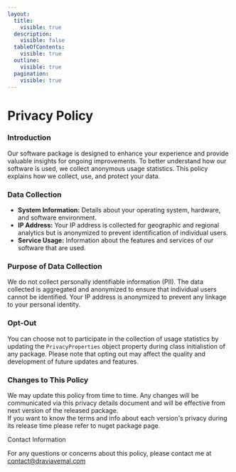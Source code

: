 ```yaml
---
layout:
  title:
    visible: true
  description:
    visible: false
  tableOfContents:
    visible: true
  outline:
    visible: true
  pagination:
    visible: true
---
```


# Privacy Policy

### Introduction

Our software package is designed to enhance your experience and provide valuable insights for ongoing improvements. To better understand how our software is used, we collect anonymous usage statistics. This policy explains how we collect, use, and protect your data.

### Data Collection

* **System Information:** Details about your operating system, hardware, and software environment.
* **IP Address:** Your IP address is collected for geographic and regional analytics but is anonymized to prevent identification of individual users.
* **Service Usage:** Information about the features and services of our software that are used.

### Purpose of Data Collection

We do not collect personally identifiable information (PII). The data collected is aggregated and anonymized to ensure that individual users cannot be identified. Your IP address is anonymized to prevent any linkage to your personal identity.

### Opt-Out

You can choose not to participate in the collection of usage statistics by updating the `PrivacyProperties` object property during class initialistion of any package. Please note that opting out may affect the quality and development of future updates and features.

### Changes to This Policy

We may update this policy from time to time. Any changes will be communicated via this privacy details document and will be effective from next version of the released package.\
If you want to know the terms and info about each version's privacy during its release time please refer to nuget package page.

Contact Information

For any questions or concerns about this policy, please contact me at contact@draviavemal.com
